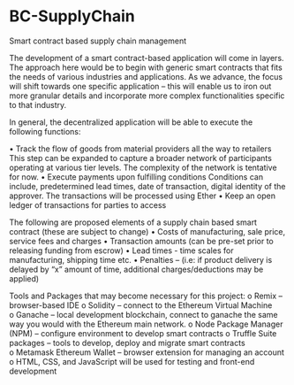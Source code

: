 # BC-SupplyChain
Smart contract based supply chain management

The development of a smart contract-based application will come in layers. The approach here would be to begin with generic smart contracts that fits the needs of various industries and applications. As we advance, the focus will shift towards one specific application – this will enable us to iron out more granular details and incorporate more complex functionalities specific to that industry. 

In general, the decentralized application will be able to execute the following functions:

•	Track the flow of goods from material providers all the way to retailers
  	This step can be expanded to capture a broader network of participants operating at various tier levels. The complexity of the network is tentative for now. 
•	Execute payments upon fulfilling conditions 
    Conditions can include, predetermined lead times, date of transaction, digital identity of the approver. 
    The transactions will be processed using Ether
•	Keep an open ledger of transactions for parties to access

The following are proposed elements of a supply chain based smart contract (these are subject to change)
•	Costs of manufacturing, sale price, service fees and charges 
•	Transaction amounts (can be pre-set prior to releasing funding from escrow)
•	Lead times - time scales for manufacturing, shipping time etc. 
•	Penalties – (i.e: if product delivery is delayed by “x” amount of time, additional charges/deductions may be applied)

Tools and Packages that may become necessary for this project:
o	Remix – browser-based IDE 
o	Solidity – connect to the Ethereum Virtual Machine  
o	Ganache – local development blockchain, connect to ganache the same way you would with the Ethereum main network. 
o	Node Package Manager (NPM) – configure environment to develop smart contracts
o	Truffle Suite packages – tools to develop, deploy and migrate smart contracts  
o	Metamask Ethereum Wallet – browser extension for managing an account 
o	HTML, CSS, and JavaScript will be used for testing and front-end development 

